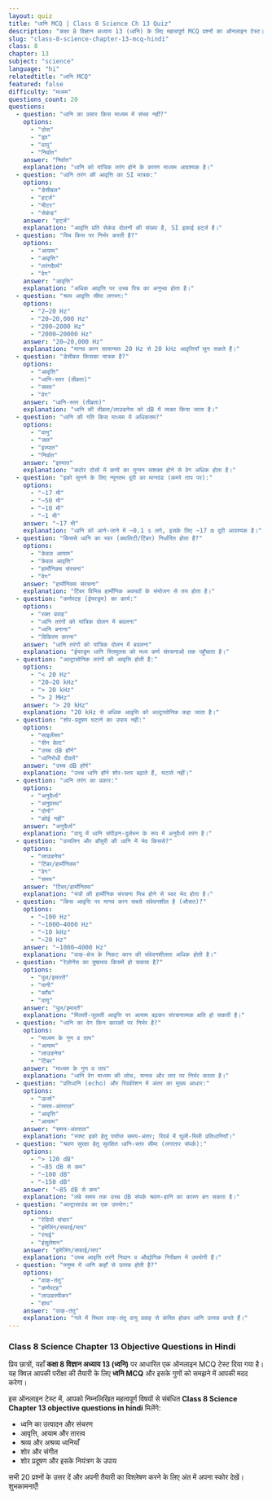 ```yaml
---
layout: quiz
title: "ध्वनि MCQ | Class 8 Science Ch 13 Quiz"
description: "कक्षा 8 विज्ञान अध्याय 13 (ध्वनि) के लिए महत्वपूर्ण MCQ प्रश्नों का ऑनलाइन टेस्ट।"
slug: "class-8-science-chapter-13-mcq-hindi"
class: 8
chapter: 13
subject: "science"
language: "hi"
relatedtitle: "ध्वनि MCQ"
featured: false
difficulty: "मध्यम"
questions_count: 20
questions:
  - question: "ध्वनि का प्रसार किस माध्यम में संभव नहीं?"
    options:
      - "ठोस"
      - "द्रव"
      - "वायु"
      - "निर्वात"
    answer: "निर्वात"
    explanation: "ध्वनि को यांत्रिक तरंग होने के कारण माध्यम आवश्यक है।"
  - question: "ध्वनि तरंग की आवृत्ति का SI मात्रक:"
    options:
      - "डेसीबल"
      - "हर्ट्ज"
      - "मीटर"
      - "सेकंड"
    answer: "हर्ट्ज"
    explanation: "आवृत्ति प्रति सेकंड दोलनों की संख्या है, SI इकाई हर्ट्ज है।"
  - question: "पिच किस पर निर्भर करती है?"
    options:
      - "आयाम"
      - "आवृत्ति"
      - "तरंगदैर्घ्य"
      - "वेग"
    answer: "आवृत्ति"
    explanation: "अधिक आवृत्ति पर उच्च पिच का अनुभव होता है।"
  - question: "श्रव्य आवृत्ति सीमा लगभग:"
    options:
      - "2–20 Hz"
      - "20–20,000 Hz"
      - "200–2000 Hz"
      - "2000–20000 Hz"
    answer: "20–20,000 Hz"
    explanation: "मानव कान सामान्यतः 20 Hz से 20 kHz आवृत्तियाँ सुन सकते हैं।"
  - question: "डेसीबल किसका मात्रक है?"
    options:
      - "आवृत्ति"
      - "ध्वनि-स्तर (तीव्रता)"
      - "समय"
      - "वेग"
    answer: "ध्वनि-स्तर (तीव्रता)"
    explanation: "ध्वनि की तीव्रता/लाउडनेस को dB में व्यक्त किया जाता है।"
  - question: "ध्वनि की गति किस माध्यम में अधिकतम?"
    options:
      - "वायु"
      - "जल"
      - "इस्पात"
      - "निर्वात"
    answer: "इस्पात"
    explanation: "कठोर ठोसों में कणों का युग्मन सशक्त होने से वेग अधिक होता है।"
  - question: "इको सुनने के लिए न्यूनतम दूरी का मानदंड (कमरे ताप पर):"
    options:
      - "~17 मी"
      - "~50 मी"
      - "~10 मी"
      - "~1 मी"
    answer: "~17 मी"
    explanation: "ध्वनि को आने-जाने में ~0.1 s लगे, इसके लिए ~17 m दूरी आवश्यक है।"
  - question: "किससे ध्वनि का स्वर (क्वालिटी/टिंबर) निर्धारित होता है?"
    options:
      - "केवल आयाम"
      - "केवल आवृत्ति"
      - "हार्मोनिक्स संरचना"
      - "वेग"
    answer: "हार्मोनिक्स संरचना"
    explanation: "टिंबर विभिन्न हार्मोनिक अवयवों के संयोजन से तय होता है।"
  - question: "कर्णपटह (ईयरड्रम) का कार्य:"
    options:
      - "रक्त प्रवाह"
      - "ध्वनि तरंगों को यांत्रिक दोलन में बदलना"
      - "ध्वनि बनाना"
      - "विकिरण करना"
    answer: "ध्वनि तरंगों को यांत्रिक दोलन में बदलना"
    explanation: "ईयरड्रम ध्वनि स्तिमुलस को मध्य कर्ण संरचनाओं तक पहुँचाता है।"
  - question: "अल्ट्रासोनिक तरंगों की आवृत्ति होती है:"
    options:
      - "< 20 Hz"
      - "20–20 kHz"
      - "> 20 kHz"
      - "> 2 MHz"
    answer: "> 20 kHz"
    explanation: "20 kHz से अधिक आवृत्ति को अल्ट्रासोनिक कहा जाता है।"
  - question: "शोर-प्रदूषण घटाने का उपाय नहीं:"
    options:
      - "साइलेंसर"
      - "ग्रीन बेल्ट"
      - "उच्च dB हॉर्न"
      - "ध्वनिरोधी दीवारें"
    answer: "उच्च dB हॉर्न"
    explanation: "उच्च ध्वनि हॉर्न शोर-स्तर बढ़ाते हैं, घटाते नहीं।"
  - question: "ध्वनि तरंग का प्रकार:"
    options:
      - "अनुदैर्ध्य"
      - "अनुप्रस्थ"
      - "दोनों"
      - "कोई नहीं"
    answer: "अनुदैर्ध्य"
    explanation: "वायु में ध्वनि संपीड़न-दुर्लभन के रूप में अनुदैर्ध्य तरंग है।"
  - question: "वायलिन और बाँसुरी की ध्वनि में भेद किससे?"
    options:
      - "लाउडनेस"
      - "टिंबर/हार्मोनिक्स"
      - "वेग"
      - "समय"
    answer: "टिंबर/हार्मोनिक्स"
    explanation: "यंत्रों की हार्मोनिक संरचना भिन्न होने से स्वर भेद होता है।"
  - question: "किस आवृत्ति पर मानव कान सबसे संवेदनशील है (औसत)?"
    options:
      - "~100 Hz"
      - "~1000–4000 Hz"
      - "~10 kHz"
      - "~20 Hz"
    answer: "~1000–4000 Hz"
    explanation: "वाक्-क्षेत्र के निकट कान की संवेदनशीलता अधिक होती है।"
  - question: "रेज़ोनेंस का दुष्प्रभाव किसमें हो सकता है?"
    options:
      - "पुल/इमारतें"
      - "पानी"
      - "काँच"
      - "वायु"
    answer: "पुल/इमारतें"
    explanation: "मिलती-जुलती आवृत्ति पर आयाम बढ़कर संरचनात्मक क्षति हो सकती है।"
  - question: "ध्वनि का वेग किन कारकों पर निर्भर है?"
    options:
      - "माध्यम के गुण व ताप"
      - "आयाम"
      - "लाउडनेस"
      - "टिंबर"
    answer: "माध्यम के गुण व ताप"
    explanation: "ध्वनि वेग माध्यम की लोच, घनत्व और ताप पर निर्भर करता है।"
  - question: "प्रतिध्वनि (echo) और रिवर्बरेशन में अंतर का मुख्य आधार:"
    options:
      - "ऊर्जा"
      - "समय-अंतराल"
      - "आवृत्ति"
      - "आयाम"
    answer: "समय-अंतराल"
    explanation: "स्पष्ट इको हेतु पर्याप्त समय-अंतर; रिवर्ब में घुली-मिली प्रतिध्वनियाँ।"
  - question: "श्रवण सुरक्षा हेतु सुरक्षित ध्वनि-स्तर सीमा (लगातार संपर्क):"
    options:
      - "> 120 dB"
      - "~85 dB से कम"
      - "~100 dB"
      - "~150 dB"
    answer: "~85 dB से कम"
    explanation: "लंबे समय तक उच्च dB संपर्क श्रवण-हानि का कारण बन सकता है।"
  - question: "अल्ट्रासाउंड का एक उपयोग:"
    options:
      - "रेडियो संचार"
      - "इमेजिंग/सफाई/माप"
      - "रंगाई"
      - "इंसुलेशन"
    answer: "इमेजिंग/सफाई/माप"
    explanation: "उच्च आवृत्ति तरंगें निदान व औद्योगिक निरीक्षण में उपयोगी हैं।"
  - question: "मनुष्य में ध्वनि कहाँ से उत्पन्न होती है?"
    options:
      - "वाक्-तंतु"
      - "कर्णपटह"
      - "लाउडस्पीकर"
      - "हाथ"
    answer: "वाक्-तंतु"
    explanation: "गले में स्थित वाक्-तंतु वायु प्रवाह से कंपित होकर ध्वनि उत्पन्न करते हैं।"
---
```


### Class 8 Science Chapter 13 Objective Questions in Hindi

प्रिय छात्रों, यहाँ **कक्षा 8 विज्ञान अध्याय 13 (ध्वनि)** पर आधारित एक ऑनलाइन MCQ टेस्ट दिया गया है। यह क्विज़ आपकी परीक्षा की तैयारी के लिए **ध्वनि MCQ** और इसके गुणों को समझने में आपकी मदद करेगा।

इस ऑनलाइन टेस्ट में, आपको निम्नलिखित महत्वपूर्ण विषयों से संबंधित **Class 8 Science Chapter 13 objective questions in hindi** मिलेंगे:
- ध्वनि का उत्पादन और संचरण
- आवृत्ति, आयाम और तारत्व
- श्रव्य और अश्रव्य ध्वनियाँ
- शोर और संगीत
- शोर प्रदूषण और इसके नियंत्रण के उपाय

सभी 20 प्रश्नों के उत्तर दें और अपनी तैयारी का विश्लेषण करने के लिए अंत में अपना स्कोर देखें। शुभकामनाएँ!